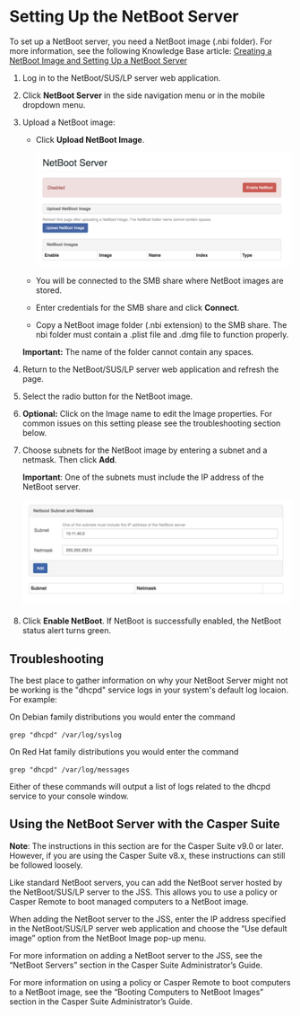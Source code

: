 # Setting Up the NetBoot Server

To set up a NetBoot server, you need a NetBoot image (.nbi folder). For more information, see the following Knowledge Base article:
[Creating a NetBoot Image and Setting Up a NetBoot Server](https://www.jamf.com/jamf-nation/articles/307/creating-a-netboot-image-and-setting-up-a-netboot-server)

1. Log in to the NetBoot/SUS/LP server web application.

2. Click **NetBoot Server** in the side navigation menu or in the mobile dropdown menu.

3. Upload a NetBoot image:
	* Click **Upload NetBoot Image**.

		<img src="images/attachments/netboot.png" width="500">
		
	* You will be connected to the SMB share where NetBoot images are stored.
	* Enter credentials for the SMB share and click **Connect**.
	* Copy a NetBoot image folder (.nbi extension) to the SMB share. The nbi folder must contain a .plist file and .dmg file to function properly.

	**Important:** The name of the folder cannot contain any spaces.

4. Return to the NetBoot/SUS/LP server web application and refresh the page.

5. Select the radio button for the NetBoot image.

6. **Optional:** Click on the Image name to edit the Image properties. For common issues on this setting please see the troubleshooting section below. 

7. Choose subnets for the NetBoot image by entering a subnet and a netmask. Then click **Add**. 

	**Important**: One of the subnets must include the IP address of the NetBoot server.
	
	<img src="images/attachments/netboot_lower.png" width="500">

8. Click **Enable NetBoot**. If NetBoot is successfully enabled, the NetBoot status alert turns green.

## Troubleshooting

The best place to gather information on why your NetBoot Server might not be working is the "dhcpd" service logs in your system's default log locaion. For example:

On Debian family distributions you would enter the command

`grep "dhcpd" /var/log/syslog`

On Red Hat family distributions you would enter the command

`grep "dhcpd" /var/log/messages`

Either of these commands will output a list of logs related to the dhcpd service to your console window.
	
## Using the NetBoot Server with the Casper Suite

**Note**: The instructions in this section are for the Casper Suite v9.0 or later. However, if you are using the Casper Suite v8.x, these instructions can still be followed loosely.

Like standard NetBoot servers, you can add the NetBoot server hosted by the NetBoot/SUS/LP server to the JSS. This allows you to use a policy or Casper Remote to boot managed computers to a NetBoot image.

When adding the NetBoot server to the JSS, enter the IP address specified in the NetBoot/SUS/LP server web application and choose the “Use default image” option from the NetBoot Image pop-up menu.

For more information on adding a NetBoot server to the JSS, see the “NetBoot Servers” section in the Casper Suite Administrator’s Guide.

For more information on using a policy or Casper Remote to boot computers to a NetBoot image, see the “Booting Computers to NetBoot Images” section in the Casper Suite Administrator’s Guide.